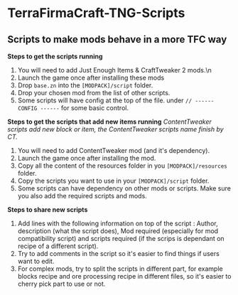 # TerraFirmaCraft-TNG-Scripts
## Scripts to make mods behave in a more TFC way ##
<b>Steps to get the scripts running</b>
1. You will need to add Just Enough Items & CraftTweaker 2 mods.\n
2. Launch the game once after installing these mods
3. Drop `base.zn` into the `[MODPACK]/script` folder.
4. Drop your chosen mod from the list of other scripts.
5. Some scripts will have config at the top of the file. under `// ------ CONFIG ------` for some basic control.


<b>Steps to get the scripts that add new items running</b>
<i>ContentTweaker scripts add new block or item, the ContentTweaker scripts name finish by CT.</i>
1. You will need to add ContentTweaker mod (and it's dependency).
2. Launch the game once after installing the mod.
3. Copy all the content of the resources folder in you `[MODPACK]/resources` folder.
4. Copy the scripts you want to use in your `[MODPACK]/script` folder.
5. Some scripts can have dependency on other mods or scripts. Make sure you also add the required scripts and mods.

<b>Steps to share new scripts</b>
1. Add lines with the following information on top of the script : Author, description (what the script does), Mod required (especially for mod compatibility script) and scripts required (if the scrips is dependant on recipe of a different script).
2. Try to add comments in the script so it's easier to find things if users want to edit.
3. For complex mods, try to split the scripts in different part, for example blocks recipe and ore processing recipe in different files, so it's easier to cherry pick part to use or not.
